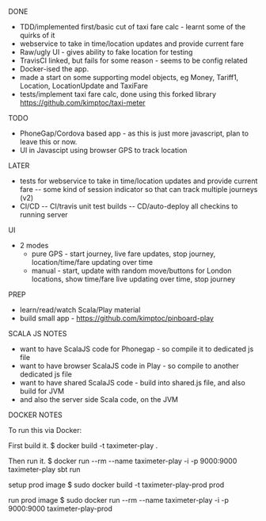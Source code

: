 DONE
- TDD/implemented first/basic cut of taxi fare calc - learnt some of the quirks of it
- webservice to take in time/location updates and provide current fare
- Raw/ugly UI - gives ability to fake location for testing
- TravisCI linked, but fails for some reason - seems to be config related
- Docker-ised the app.
- made a start on some supporting model objects, eg Money, Tariff1, Location, LocationUpdate and TaxiFare
- tests/implement taxi fare calc, done using this forked library https://github.com/kimptoc/taxi-meter

TODO 

- PhoneGap/Cordova based app - as this is just more javascript, plan to leave this or now.
- UI in Javascipt using browser GPS to track location

LATER

- tests for webservice to take in time/location updates and provide current fare
-- some kind of session indicator so that can track multiple journeys (v2)
- CI/CD
-- CI/travis unit test builds
-- CD/auto-deploy all checkins to running server

UI
- 2 modes
  - pure GPS - start journey, live fare updates, stop journey, location/time/fare updating over time
  - manual - start, update with random move/buttons for London locations, show time/fare live updating over time, stop journey




PREP

- learn/read/watch Scala/Play material
- build small app - https://github.com/kimptoc/pinboard-play


SCALA JS NOTES
- want to have ScalaJS code for Phonegap - so compile it to dedicated js file
- want to have browser ScalaJS code in Play - so compile to another dedicated js file
- want to have shared ScalaJS code - build into shared.js file, and also build for JVM
- and also the server side Scala code, on the JVM
 



DOCKER NOTES

To run this via Docker:

First build it.
$ docker build -t taximeter-play .

Then run it.
$ docker run --rm --name taximeter-play -i -p 9000:9000 taximeter-play sbt run

setup prod image
$ sudo docker build -t taximeter-play-prod prod

run prod image
$ sudo docker run --rm --name taximeter-play -i -p 9000:9000 taximeter-play-prod 

